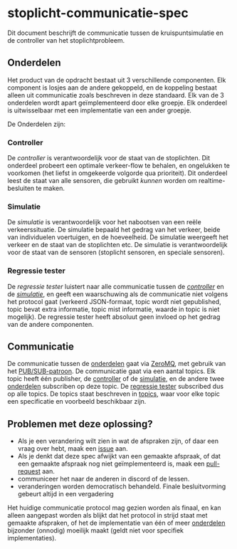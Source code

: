 # stoplicht-communicatie-spec
Dit document beschrijft de communicatie tussen de kruispuntsimulatie en de controller van het stoplichtprobleem.

## Onderdelen
Het product van de opdracht bestaat uit 3 verschillende componenten. 
Elk component is losjes aan de andere gekoppeld, 
en de koppeling bestaat alleen uit communicatie zoals beschreven in deze standaard.
Elk van de 3 onderdelen wordt apart geïmplementeerd door elke groepje. 
Elk onderdeel is uitwisselbaar met een implementatie van een ander groepje.

De Onderdelen zijn:
### Controller
De *controller* is verantwoordelijk voor de staat van de stoplichten. 
Dit onderdeel probeert een optimale verkeer-flow te behalen, en ongelukken te voorkomen 
(het liefst in omgekeerde volgorde qua prioriteit).
Dit onderdeel leest de staat van alle sensoren, die gebruikt *kunnen* worden om realtime-besluiten te maken.

### Simulatie
De *simulatie* is verantwoordelijk voor het nabootsen van een reële verkeerssituatie.
De simulatie bepaald het gedrag van het verkeer, beide van individuelen voertuigen, en de hoeveelheid.
De simulatie weergeeft het verkeer en de staat van de stoplichten etc.
De simulatie is verantwoordelijk voor de staat van de sensoren (stoplicht sensoren, en speciale sensoren).

### Regressie tester
De *regressie tester* luistert naar alle communicatie tussen de [*controller*](#controller) en de [*simulatie*](#simulatie),
en geeft een waarschuwing als de communicatie niet volgens het protocol gaat 
(verkeerd JSON-formaat, topic wordt niet gepublished, topic bevat extra informatie, topic mist informatie, waarde in topic is niet mogelijk).
De regressie tester heeft absoluut geen invloed op het gedrag van de andere componenten.

## Communicatie
De communicatie tussen de [onderdelen](#onderdelen) gaat via [ZeroMQ](./zeromq/README.md),
met gebruik van het [PUB/SUB-patroon](./zeromq/README.md#publish---subscribe).
De communicatie gaat via een aantal topics. 
Elk topic heeft één publisher, de [controller](#controller) of de [simulatie](#simulatie), 
en de andere twee [onderdelen](#onderdelen) subscriben op deze topic. 
De [regressie tester](#regressie-tester) subscribed dus op alle topics.
De topics staat beschreven in [topics](./topics/spec.md), 
waar voor elke topic een specificatie en voorbeeld beschikbaar zijn.
 
## Problemen met deze oplossing?
- Als je een verandering wilt zien in wat de afspraken zijn, of daar een vraag over hebt, maak een [issue](https://github.com/jorrit200/stoplicht-communicatie-spec/issues) aan.
- Als je denkt dat deze spec afwijkt van een gemaakte afspraak, of dat een gemaakte afspraak nog niet geïmplementeerd is, maak een [pull-request](https://github.com/jorrit200/stoplicht-communicatie-spec/pulls) aan.
- communiceer het naar de anderen in discord of de lessen.
- veranderingen worden democratisch behandeld. Finale besluitvorming gebeurt altijd in een vergadering

Het huidige communicatie protocol mag gezien worden als finaal, 
en kan alleen aangepast worden als blijkt dat het protocol in strijd staat met gemaakte afspraken, 
of het de implementatie van één of meer [onderdelen](#onderdelen) bijzonder (onnodig) moeilijk maakt (geldt niet voor specifiek implementaties).